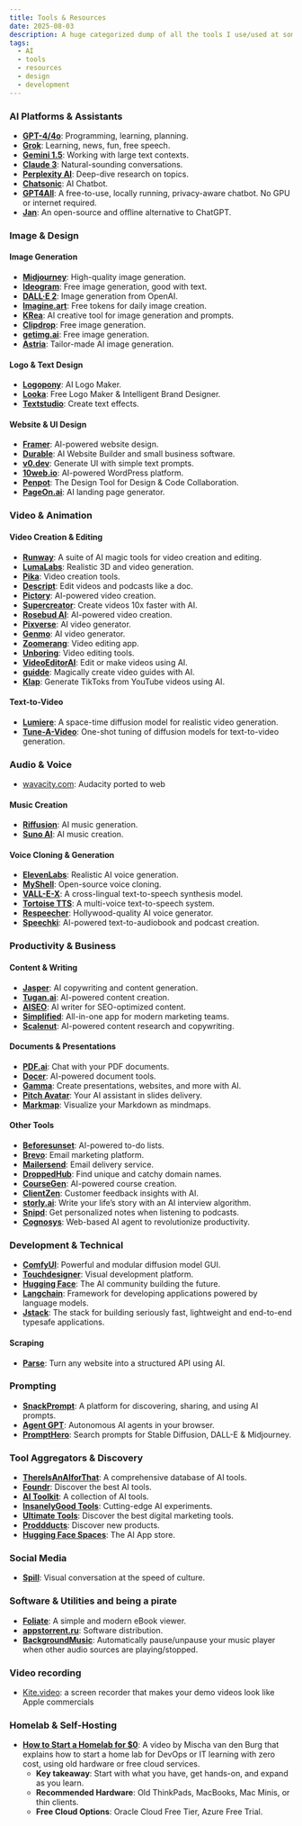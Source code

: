 ```yaml
---
title: Tools & Resources
date: 2025-08-03
description: A huge categorized dump of all the tools I use/used at some point. A collection of links to stuff I think are worth sharing.
tags:
  - AI
  - tools
  - resources
  - design
  - development
---
```


### AI Platforms & Assistants
*   **[GPT-4/4o](https://openai.com/gpt-4/)**: Programming, learning, planning.
*   **[Grok](https://grok.x.ai/)**: Learning, news, fun, free speech.
*   **[Gemini 1.5](https://gemini.google.com/)**: Working with large text contexts.
*   **[Claude 3](https://www.anthropic.com/claude)**: Natural-sounding conversations.
*   **[Perplexity AI](https://www.perplexity.ai/)**: Deep-dive research on topics.
*   **[Chatsonic](https://writesonic.com/chat)**: AI Chatbot.
*   **[GPT4All](https://gpt4all.io/)**: A free-to-use, locally running, privacy-aware chatbot. No GPU or internet required.
*   **[Jan](https://jan.ai/)**: An open-source and offline alternative to ChatGPT.

### Image & Design
#### Image Generation
*   **[Midjourney](https://www.midjourney.com/)**: High-quality image generation.
*   **[Ideogram](https://ideogram.ai/t/trending)**: Free image generation, good with text.
*   **[DALL·E 2](https://openai.com/dall-e-2/)**: Image generation from OpenAI.
*   **[Imagine.art](https://www.imagine.art/)**: Free tokens for daily image creation.
*   **[KRea](https://www.krea.ai/)**: AI creative tool for image generation and prompts.
*   **[Clipdrop](https://clipdrop.co)**: Free image generation.
*   **[getimg.ai](https://getimg.ai/)**: Free image generation.
*   **[Astria](https://www.strmr.com/)**: Tailor-made AI image generation.

#### Logo & Text Design
*   **[Logopony](https://www.logopony.com/)**: AI Logo Maker.
*   **[Looka](https://looka.com/)**: Free Logo Maker & Intelligent Brand Designer.
*   **[Textstudio](https://www.textstudio.com)**: Create text effects.

#### Website & UI Design
*   **[Framer](https://www.framer.com)**: AI-powered website design.
*   **[Durable](https://durable.co/)**: AI Website Builder and small business software.
*   **[v0.dev](https://v0.dev/)**: Generate UI with simple text prompts.
*   **[10web.io](http://10web.io)**: AI-powered WordPress platform.
*   **[Penpot](https://penpot.app/)**: The Design Tool for Design & Code Collaboration.
*   **[PageOn.ai](https://www.pageon.ai/)**: AI landing page generator.

### Video & Animation
#### Video Creation & Editing
*   **[Runway](https://runwayml.com)**: A suite of AI magic tools for video creation and editing.
*   **[LumaLabs](https://lumalabs.ai/)**: Realistic 3D and video generation.
*   **[Pika](https://www.pika.art/)**: Video creation tools.
*   **[Descript](https://www.descript.com/)**: Edit videos and podcasts like a doc.
*   **[Pictory](https://pictory.ai/pricing)**: AI-powered video creation.
*   **[Supercreator](https://www.supercreator.ai/)**: Create videos 10x faster with AI.
*   **[Rosebud AI](https://play.rosebud.ai/)**: AI-powered video creation.
*   **[Pixverse](https://app.pixverse.ai/home)**: AI video generator.
*   **[Genmo](https://www.genmo.ai/)**: AI video generator.
*   **[Zoomerang](https://zoomerang.app)**: Video editing app.
*   **[Unboring](https://reface.ai/unboring)**: Video editing tools.
*   **[VideoEditorAI](https://videoeditorai.com/)**: Edit or make videos using AI.
*   **[guidde](https://www.guidde.com/)**: Magically create video guides with AI.
*   **[Klap](https://klap.app/)**: Generate TikToks from YouTube videos using AI.

#### Text-to-Video
*   **[Lumiere](https://lumiere-video.github.io/)**: A space-time diffusion model for realistic video generation.
*   **[Tune-A-Video](https://tuneavideo.github.io/)**: One-shot tuning of diffusion models for text-to-video generation.

### Audio & Voice

- [wavacity.com](https://wavacity.com/): Audacity ported to web
#### Music Creation
*   **[Riffusion](https://www.riffusion.com/)**: AI music generation.
*   **[Suno AI](https://suno.com)**: AI music creation.

#### Voice Cloning & Generation
*   **[ElevenLabs](https://elevenlabs.io/)**: Realistic AI voice generation.
*   **[MyShell](https://research.myshell.ai/open-voice)**: Open-source voice cloning.
*   **[VALL-E-X](https://github.com/Plachtaa/VALL-E-X)**: A cross-lingual text-to-speech synthesis model.
*   **[Tortoise TTS](https://github.com/neonbjb/tortoise-tts)**: A multi-voice text-to-speech system.
*   **[Respeecher](https://marketplace.respeecher.com/)**: Hollywood-quality AI voice generator.
*   **[Speechki](https://speechki.io/)**: AI-powered text-to-audiobook and podcast creation.

### Productivity & Business
#### Content & Writing
*   **[Jasper](https://www.jasper.ai/)**: AI copywriting and content generation.
*   **[Tugan.ai](https://www.tugan.ai/)**: AI-powered content creation.
*   **[AISEO](https://aiseo.ai/)**: AI writer for SEO-optimized content.
*   **[Simplified](https://simplified.com/)**: All-in-one app for modern marketing teams.
*   **[Scalenut](https://www.scalenut.com/)**: AI-powered content research and copywriting.

#### Documents & Presentations
*   **[PDF.ai](https://pdf.ai/)**: Chat with your PDF documents.
*   **[Docer](https://docer.to/)**: AI-powered document tools.
*   **[Gamma](https://gamma.app/)**: Create presentations, websites, and more with AI.
*   **[Pitch Avatar](https://www.pitchavatar.com/)**: Your AI assistant in slides delivery.
*   **[Markmap](https://markmap.js.org/repl)**: Visualize your Markdown as mindmaps.

#### Other Tools
*   **[Beforesunset](https://www.beforesunset.ai)**: AI-powered to-do lists.
*   **[Brevo](https://www.brevo.com/pricing)**: Email marketing platform.
*   **[Mailersend](https://www.mailersend.com/)**: Email delivery service.
*   **[DroppedHub](https://droppedhub.com/)**: Find unique and catchy domain names.
*   **[CourseGen](https://www.coursegen.ai/)**: AI-powered course creation.
*   **[ClientZen](https://www.clientzen.io/)**: Customer feedback insights with AI.
*   **[storly.ai](https://www.storly.ai/)**: Write your life’s story with an AI interview algorithm.
*   **[Snipd](https://www.snipd.com/)**: Get personalized notes when listening to podcasts.
*   **[Cognosys](https://www.cognosys.ai/)**: Web-based AI agent to revolutionize productivity.

### Development & Technical
*   **[ComfyUI](https://github.com/comfyanonymous/ComfyUI)**: Powerful and modular diffusion model GUI.
*   **[Touchdesigner](https://derivative.ca)**: Visual development platform.
*   **[Hugging Face](https://huggingface.co/)**: The AI community building the future.
*   **[Langchain](https://www.langchain.com/)**: Framework for developing applications powered by language models.
*   **[Jstack](https://jstack.app)**: The stack for building seriously fast, lightweight and end-to-end typesafe applications.

#### Scraping
*   **[Parse](https://www.parse.bot/)**: Turn any website into a structured API using AI.

### Prompting
*   **[SnackPrompt](https://www.snackprompt.com/)**: A platform for discovering, sharing, and using AI prompts.
*   **[Agent GPT](https://agentgpt.reworkd.ai/)**: Autonomous AI agents in your browser.
*   **[PromptHero](https://prompthero.com/)**: Search prompts for Stable Diffusion, DALL-E & Midjourney.

### Tool Aggregators & Discovery
*   **[ThereIsAnAIforThat](https://theresanaiforthat.com)**: A comprehensive database of AI tools.
*   **[Foundr](https://foundr.ai/)**: Discover the best AI tools.
*   **[AI Toolkit](https://www.producthunt.com/products/aitoolkit)**: A collection of AI tools.
*   **[InsanelyGood Tools](https://insanelygood.tools/)**: Cutting-edge AI experiments.
*   **[Ultimate Tools](https://ultimatetools.eu/en/)**: Discover the best digital marketing tools.
*   **[Proddducts](https://www.proddducts.com/)**: Discover new products.
*   **[Hugging Face Spaces](https://huggingface.co/spaces)**: The AI App store.

### Social Media
*   **[Spill](https://www.tryspill.com/)**: Visual conversation at the speed of culture.

### Software & Utilities and being a pirate
*   **[Foliate](https://johnfactotum.github.io/foliate/)**: A simple and modern eBook viewer.
*   **[appstorrent.ru](https://appstorrent.ru)**: Software distribution.
*   **[BackgroundMusic](https://github.com/kyleneideck/BackgroundMusic)**: Automatically pause/unpause your music player when other audio sources are playing/stopped.

### Video recording
- [Kite.video](https://kite.video/): a screen recorder that makes your demo videos look like Apple commercials

### Homelab & Self-Hosting
*   **[How to Start a Homelab for $0](https://www.youtube.com/watch?v=upC8G5yFBsA)**: A video by Mischa van den Burg that explains how to start a home lab for DevOps or IT learning with zero cost, using old hardware or free cloud services.
    *   **Key takeaway**: Start with what you have, get hands-on, and expand as you learn.
    *   **Recommended Hardware**: Old ThinkPads, MacBooks, Mac Minis, or thin clients.
    *   **Free Cloud Options**: Oracle Cloud Free Tier, Azure Free Trial.
